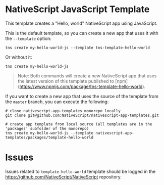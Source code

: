 # NativeScript JavaScript Template

This template creates a "Hello, world" NativeScript app using JavaScript.

This is the default template, so you can create a new app that uses it with the `--template` option:

```
tns create my-hello-world-js --template tns-template-hello-world
```

Or without it:

```
tns create my-hello-world-js
```

> Note: Both commands will create a new NativeScript app that uses the latest version of this template published to [npm] (https://www.npmjs.com/package/tns-template-hello-world).

If you want to create a new app that uses the source of the template from the `master` branch, you can execute the following:

```
# clone nativescript-app-templates monorepo locally
git clone git@github.com:NativeScript/nativescript-app-templates.git

# create app template from local source (all templates are in the 'packages' subfolder of the monorepo)
tns create my-hello-world-js --template nativescript-app-templates/packages/template-hello-world
```
# Issues

Issues related to `template-hello-world` template should be logged in the https://github.com/NativeScript/NativeScript repository.
